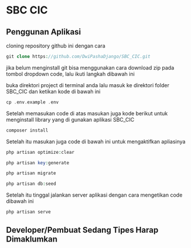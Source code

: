 # SBC CIC

## Penggunan Aplikasi

cloning repository github ini dengan cara 
```php
git clone https://github.com/DwiPashaDjango/SBC_CIC.git
```

jika belum menginstall git bisa menggunakan cara download zip pada tombol dropdown code, lalu ikuti langkah dibawah ini

buka direktori project di terminal anda lalu masuk ke direktori folder SBC_CIC dan ketikan kode di bawah ini
```php
cp .env.example .env
```

Setelah memasukan code di atas masukan juga kode berikut untuk menginstall library yang di gunakan aplikasi SBC_CIC
```php
composer install
```

Setelah itu masukan juga code di bawah ini untuk mengaktifkan apliasinya
```php
php artisan optimize:clear
```
```php
php artisan key:generate
```
```php
php artisan migrate
```
```php
php artisan db:seed
```

Setelah itu tinggal jalankan server aplikasi dengan cara mengetikan code dibawah ini
``` php
php artisan serve
```

## Developer/Pembuat Sedang Tipes Harap Dimaklumkan

